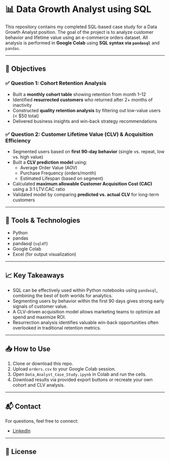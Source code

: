 # 📊 Data Growth Analyst using SQL

This repository contains my completed SQL-based case study for a Data Growth Analyst position. The goal of the project is to analyze customer behavior and lifetime value using an e-commerce orders dataset. All analysis is performed in **Google Colab** using **SQL syntax via `pandasql`** and `pandas`.


---

## 📌 Objectives

### ✅ Question 1: Cohort Retention Analysis
- Built a **monthly cohort table** showing retention from month 1–12
- Identified **resurrected customers** who returned after 2+ months of inactivity
- Constructed **quality retention analysis** by filtering out low-value users (< $50 total)
- Delivered business insights and win-back strategy recommendations

### ✅ Question 2: Customer Lifetime Value (CLV) & Acquisition Efficiency
- Segmented users based on **first 90-day behavior** (single vs. repeat, low vs. high value)
- Built a **CLV prediction model** using:
  - Average Order Value (AOV)
  - Purchase Frequency (orders/month)
  - Estimated Lifespan (based on segment)
- Calculated **maximum allowable Customer Acquisition Cost (CAC)** using a 3:1 LTV:CAC ratio
- Validated model by comparing **predicted vs. actual CLV** for long-term customers

---

## 🧠 Tools & Technologies

- Python
- pandas
- pandasql (`sqldf`)
- Google Colab
- Excel (for output visualization)

---

## 📈 Key Takeaways

- SQL can be effectively used within Python notebooks using `pandasql`, combining the best of both worlds for analytics.
- Segmenting users by behavior within the first 90 days gives strong early signals of customer value.
- A CLV-driven acquisition model allows marketing teams to optimize ad spend and maximize ROI.
- Resurrection analysis identifies valuable win-back opportunities often overlooked in traditional retention metrics.

---

## 📥 How to Use

1. Clone or download this repo.
2. Upload `orders.csv` to your Google Colab session.
3. Open `Data_Analyst_Case_Study.ipynb` in Colab and run the cells.
4. Download results via provided export buttons or recreate your own cohort and CLV analysis.

---

## 📬 Contact

For questions, feel free to connect:

- [LinkedIn](https://linkedin.com/in/gitanjali-fnu)


---

## 📄 License



